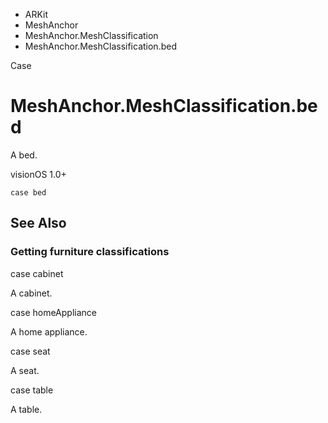 

- ARKit
- MeshAnchor
- MeshAnchor.MeshClassification
-  MeshAnchor.MeshClassification.bed 

Case

# MeshAnchor.MeshClassification.bed

A bed.

visionOS 1.0+

``` source
case bed
```

## See Also

### Getting furniture classifications

case cabinet

A cabinet.

case homeAppliance

A home appliance.

case seat

A seat.

case table

A table.

